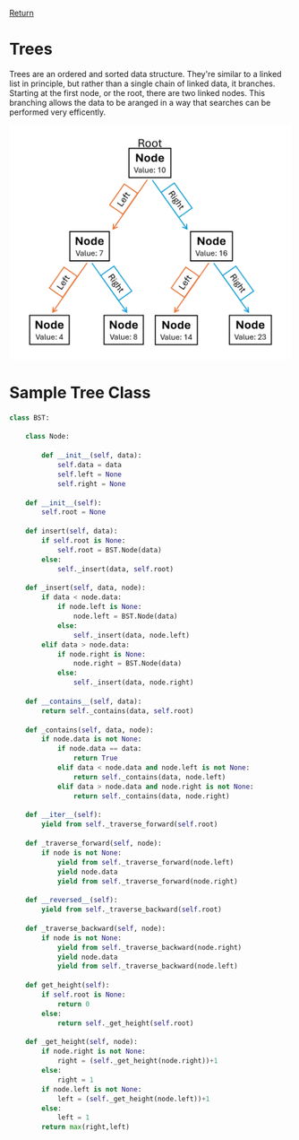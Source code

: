 [Return](0-welcome.md)

# Trees

Trees are an ordered and sorted data structure. They're similar to a linked list in principle, but rather than a single chain of linked data, it branches. Starting at the first node, or the root, there are two linked nodes. This branching allows the data to be aranged in a way that searches can be performed very efficently. 

![Tree Example Diagram](tree-example.png)


# Sample Tree Class

``` python
class BST:

    class Node:

        def __init__(self, data):
            self.data = data
            self.left = None
            self.right = None

    def __init__(self):
        self.root = None

    def insert(self, data):
        if self.root is None:
            self.root = BST.Node(data)
        else:
            self._insert(data, self.root)

    def _insert(self, data, node):
        if data < node.data:
            if node.left is None:
                node.left = BST.Node(data)
            else:
                self._insert(data, node.left)
        elif data > node.data:
            if node.right is None:
                node.right = BST.Node(data)
            else:
                self._insert(data, node.right)

    def __contains__(self, data):
        return self._contains(data, self.root)

    def _contains(self, data, node):
        if node.data is not None:
            if node.data == data:
                return True
            elif data < node.data and node.left is not None:
                return self._contains(data, node.left)
            elif data > node.data and node.right is not None:
                return self._contains(data, node.right)

    def __iter__(self):
        yield from self._traverse_forward(self.root)
        
    def _traverse_forward(self, node):
        if node is not None:
            yield from self._traverse_forward(node.left)
            yield node.data
            yield from self._traverse_forward(node.right)
        
    def __reversed__(self):    
        yield from self._traverse_backward(self.root)

    def _traverse_backward(self, node):
        if node is not None:
            yield from self._traverse_backward(node.right)
            yield node.data
            yield from self._traverse_backward(node.left)

    def get_height(self):
        if self.root is None:
            return 0
        else:
            return self._get_height(self.root)

    def _get_height(self, node):
        if node.right is not None:
            right = (self._get_height(node.right))+1
        else:
            right = 1
        if node.left is not None:
            left = (self._get_height(node.left))+1
        else:
            left = 1
        return max(right,left)
```
